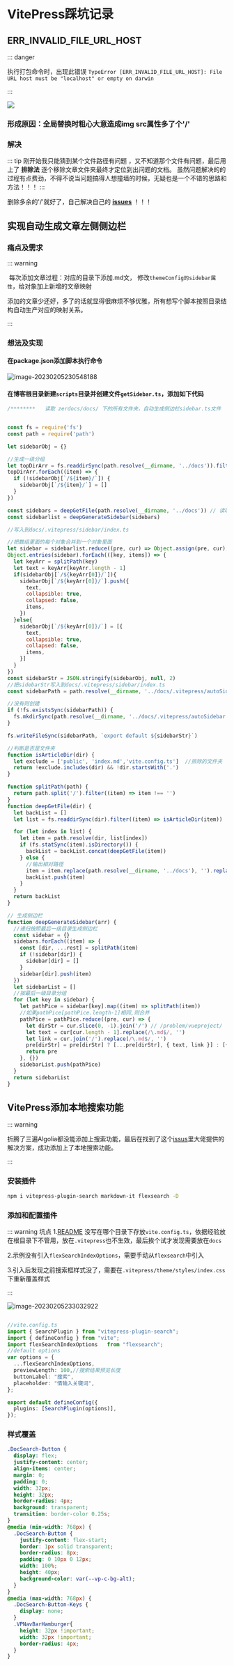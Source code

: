# VitePress踩坑记录

##  ERR_INVALID_FILE_URL_HOST



::: danger

执行打包命令时，出现此错误 `TypeError [ERR_INVALID_FILE_URL_HOST]: File URL host must be "localhost" or empty on darwin`

:::

 

![](https://zerdocs.oss-cn-shanghai.aliyuncs.com/febasis/202302041941600.png)

### 形成原因：全局替换时粗心大意造成img src属性多了个'/'



###  解决
::: tip
刚开始我只能猜到某个文件路径有问题 ，又不知道那个文件有问题，最后用上了 **排除法** 逐个移除文章文件夹最终才定位到出问题的文档。
虽然问题解决的的过程有点费劲，不得不说当问题搞得人想撞墙的时候，无疑也是一个不错的思路和方法！！！
:::

删除多余的'/'就好了，自己解决自己的 **[issues](https://github.com/vuejs/vitepress/issues/1895)** ！！！



## 实现自动生成文章左侧侧边栏



### 痛点及需求

::: warning

​	每次添加文章过程：对应的目录下添加.md文， 修改`themeConfig的sidebar属性`，给对象加上新增的文章映射

​	添加的文章少还好，多了的话就显得很麻烦不够优雅，所有想写个脚本按照目录结构自动生产对应的映射关系。

:::

### 想法及实现
#### 在package.json添加脚本执行命令

![image-20230205230548188](https://zerdocs.oss-cn-shanghai.aliyuncs.com/202302052305259.png)

####  在博客根目录新建`scripts`目录并创建文件`getSidebar.ts`，添加如下代码

```js
/********   读取 zerdocs/docs/ 下的所有文件夹，自动生成侧边栏sidebar.ts文件   ***********/


const fs = require('fs')
const path = require('path')

let sidebarObj = {}

//生成一级分组 
let topDirArr = fs.readdirSync(path.resolve(__dirname, '../docs')).filter((item) => isArticleDir(item))
topDirArr.forEach((item) => {
  if (!sidebarObj[`/${item}/`]) {
    sidebarObj[`/${item}/`] = []
  }
})

const sidebars = deepGetFile(path.resolve(__dirname, '../docs')) // 读取 docs 目录下的所有文件夹
const sidebarlist = deepGenerateSidebar(sidebars)

//写入到docs/.vitepress/sidebar/index.ts

//把数组里面的每个对象合并到一个对象里面
let sidebar = sidebarlist.reduce((pre, cur) => Object.assign(pre, cur), {})
Object.entries(sidebar).forEach(([key, items]) => {
  let keyArr = splitPath(key)
  let text = keyArr[keyArr.length - 1]
  if(sidebarObj[`/${keyArr[0]}/`]){
    sidebarObj[`/${keyArr[0]}/`].push({
      text,
      collapsible: true,
      collapsed: false,
      items,
    })
  }else{
    sidebarObj[`/${keyArr[0]}/`] = [{
      text,
      collapsible: true,
      collapsed: false,
      items,
    }]
  }
})
const sidebarStr = JSON.stringify(sidebarObj, null, 2)
//把sidebarStr写入到docs/.vitepress/sidebar/index.ts
const sidebarPath = path.resolve(__dirname, '../docs/.vitepress/autoSidebar/index.ts')

//没有则创建
if (!fs.existsSync(sidebarPath)) {
  fs.mkdirSync(path.resolve(__dirname, '../docs/.vitepress/autoSidebar'))
}

fs.writeFileSync(sidebarPath, `export default ${sidebarStr}`)

//判断是否是文件夹
function isArticleDir(dir) {
  let exclude = ['public', 'index.md','vite.config.ts']  //排除的文件夹
  return !exclude.includes(dir) && !dir.startsWith('.')
}

function splitPath(path) {
  return path.split('/').filter((item) => item !== '')
}
function deepGetFile(dir) {
  let backList = []
  let list = fs.readdirSync(dir).filter((item) => isArticleDir(item))

  for (let index in list) {
    let item = path.resolve(dir, list[index])
    if (fs.statSync(item).isDirectory()) {
      backList = backList.concat(deepGetFile(item))
    } else {
      //输出相对路径
      item = item.replace(path.resolve(__dirname, '../docs'), '').replace(/\\/g, '/')
      backList.push(item)
    }
  }
  return backList
}

// 生成侧边栏
function deepGenerateSidebar(arr) {
  //递归按照最后一级目录生成侧边栏
  const sidebar = {}
  sidebars.forEach((item) => {
    const [dir, ...rest] = splitPath(item)
    if (!sidebar[dir]) {
      sidebar[dir] = []
    }
    sidebar[dir].push(item)
  })
  let sidebarList = []
  //按最后一级目录分组
  for (let key in sidebar) {
    let pathPice = sidebar[key].map((item) => splitPath(item))
    //如果pathPice[pathPice.length-1]相同,则合并
    pathPice = pathPice.reduce((pre, cur) => {
      let dirStr = cur.slice(0, -1).join('/') // /problem/vueproject/
      let text = cur[cur.length - 1].replace(/\.md$/, '')
      let link = cur.join('/').replace(/\.md$/, '')
      pre[dirStr] = pre[dirStr] ? [...pre[dirStr], { text, link }] : [{ text, link }]
      return pre
    }, {})
    sidebarList.push(pathPice)
  }
  return sidebarList
}
```



## VitePress添加本地搜索功能

::: warning

折腾了三遍Algolia都没能添加上搜索功能，最后在找到了这个[issus](https://github.com/vuejs/vitepress/issues/670)里大佬提供的解决方案，成功添加上了本地搜索功能。

:::

### 安装插件

```bash
npm i vitepress-plugin-search markdown-it flexsearch -D
```

### 添加和配置插件

::: warning 坑点
1.[README](https://github.com/emersonbottero/vitepress-plugin-search#readme) 没写在哪个目录下存放`vite.config.ts`，依据经验放在根目录下不管用，放在`.vitepress`也不生效，最后挨个试才发现需要放在`docs`

2.示例没有引入`flexSearchIndexOptions`，需要手动从`flexsearch`中引入

3.引入后发现之前搜索框样式没了，需要在`.vitepress/theme/styles/index.css`下重新覆盖样式

:::



![image-20230205233032922](https://zerdocs.oss-cn-shanghai.aliyuncs.com/202302052330956.png)



```typescript

//vite.config.ts
import { SearchPlugin } from "vitepress-plugin-search";
import { defineConfig } from "vite";
import flexSearchIndexOptions   from "flexsearch";
//default options
var options = {
  ...flexSearchIndexOptions,
  previewLength: 100,//搜索结果预览长度
  buttonLabel: "搜索",
  placeholder: "情输入关键词",
};

export default defineConfig({
  plugins: [SearchPlugin(options)],
});
```



### 样式覆盖

```css
.DocSearch-Button {
  display: flex;
  justify-content: center;
  align-items: center;
  margin: 0;
  padding: 0;
  width: 32px;
  height: 32px;
  border-radius: 4px;
  background: transparent;
  transition: border-color 0.25s;
}
@media (min-width: 768px) {
  .DocSearch-Button {
    justify-content: flex-start;
    border: 1px solid transparent;
    border-radius: 8px;
    padding: 0 10px 0 12px;
    width: 100%;
    height: 40px;
    background-color: var(--vp-c-bg-alt);
  }
}
@media (max-width: 768px) {
  .DocSearch-Button-Keys {
    display: none;
  }
  .VPNavBarHamburger{
    height: 32px !important;
    width: 32px !important;
    border-radius: 4px;
  }
}

```

